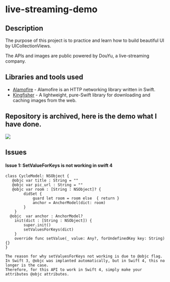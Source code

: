 # live-streaming-demo
## Description
The purpose of this project is to practice and learn how to build beautiful UI by UICollectionViews.

The APIs and images are public powered by DouYu, a live-streaming company.
## Libraries and tools used
- [Alamofire](https://github.com/Alamofire/Alamofire) - Alamofire is an HTTP networking library written in Swift.
- [Kingfisher](https://github.com/onevcat/Kingfisher) - A lightweight, pure-Swift library for downloading and caching images from the web.

## Repository is archived, here is the demo what I have done.
![](https://github.com/zijiazhai/live-streaming-demo/blob/master/Github-Gif/ezgif.com-video-to-gif.gif)

## Issues
#### Issue 1: SetValueForKeys is not working in swift 4
```
class CycleModel: NSObject {
   @objc var title : String = ""
   @objc var pic_url : String = ""
   @objc var room : [String : NSObject]? {
        didSet {
            guard let room = room else  { return }
            anchor = AnchorModel(dict: room)
        }
    }
  @objc  var anchor : AnchorModel?
    init(dict : [String : NSObject]) {
        super.init()
        setValuesForKeys(dict)
    }
    override func setValue(_ value: Any?, forUndefinedKey key: String) {}
}
```
```
The reason for why setValuesForKeys not working is due to @objc flag. 
In Swift 3, @objc was implanted automatically, but in Swift 4, this no longer is the case.
Therefore, for this API to work in Swift 4, simply make your attributes @objc attributes.
```

